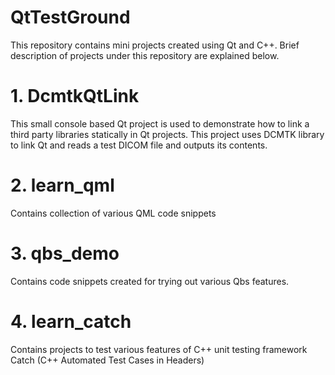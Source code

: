 # QtTestGround
This repository contains mini projects created using Qt and C++. Brief description of projects under this repository are explained below.

# 1. DcmtkQtLink
This small console based Qt project is used to demonstrate how to link a third party libraries statically in Qt projects. This project uses DCMTK library to link Qt and reads a test DICOM file and outputs its contents.

# 2. learn_qml
Contains collection of various QML code snippets

# 3. qbs_demo
Contains code snippets created for trying out various Qbs features.

# 4. learn_catch
Contains projects to test various features of C++ unit testing framework Catch (C++ Automated Test Cases in Headers)
